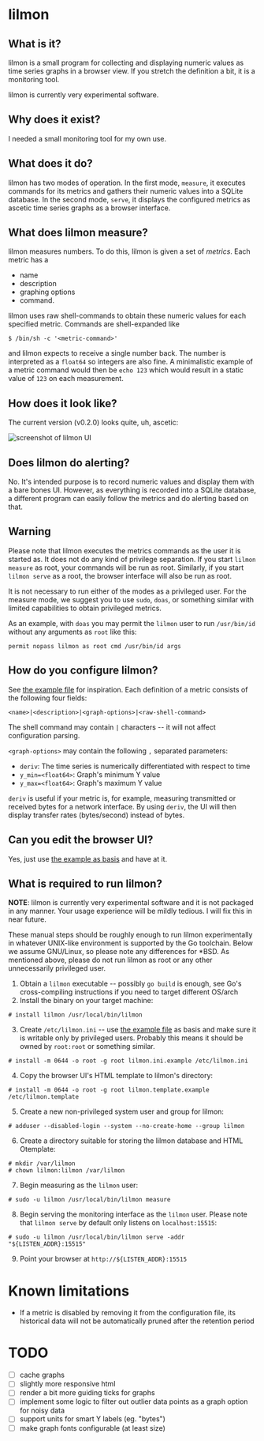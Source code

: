 # lilmon

## What is it?

lilmon is a small program for collecting and displaying numeric values as time
series graphs in a browser view. If you stretch the definition a bit, it is a
monitoring tool.

lilmon is currently very experimental software.

## Why does it exist?

I needed a small monitoring tool for my own use.

## What does it do?

lilmon has two modes of operation. In the first mode, `measure`, it executes
commands for its metrics and gathers their numeric values into a SQLite
database. In the second mode, `serve`, it displays the configured metrics as
ascetic time series graphs as a browser interface.

## What does lilmon measure?

lilmon measures numbers. To do this, lilmon is given a set of *metrics*. Each
metric has a

- name
- description
- graphing options
- command.

lilmon uses raw shell-commands to obtain these numeric values for each specified
metric. Commands are shell-expanded like

    $ /bin/sh -c '<metric-command>'

and lilmon expects to receive a single number back. The number is interpreted as
a `float64` so integers are also fine. A minimalistic example of a metric
command would then be `echo 123` which would result in a static value of `123`
on each measurement.

## How does it look like?

The current version (v0.2.0) looks quite, uh, ascetic:

![screenshot of lilmon
UI](https://github.com/susji/lilmon/raw/main/lilmon.png "lilmon v0.2.0")

## Does lilmon do alerting?

No. It's intended purpose is to record numeric values and display them with a
bare bones UI. However, as everything is recorded into a SQLite database, a
different program can easily follow the metrics and do alerting based on that.

## Warning

Please note that lilmon executes the metrics commands as the user it is started
as. It does not do any kind of privilege separation. If you start `lilmon
measure` as root, your commands will be run as root. Similarly, if you start
`lilmon serve` as a root, the browser interface will also be run as root.

It is not necessary to run either of the modes as a privileged user. For the
measure mode, we suggest you to use `sudo`, `doas`, or something similar with
limited capabilities to obtain privileged metrics.

As an example, with `doas` you may permit the `lilmon` user to run
`/usr/bin/id` without any arguments as `root` like this:

```doas
permit nopass lilmon as root cmd /usr/bin/id args
```

## How do you configure lilmon?

See [the example file](lilmon.ini.example) for inspiration. Each definition of a
metric consists of the following four fields:

    <name>|<description>|<graph-options>|<raw-shell-command>

The shell command may contain `|` characters -- it will not affect configuration
parsing.

`<graph-options>` may contain the following `,` separated parameters:

  - `deriv`: The time series is numerically differentiated with respect to time
  - `y_min=<float64>`: Graph's minimum Y value
  - `y_max=<float64>`: Graph's maximum Y value

`deriv` is useful if your metric is, for example, measuring transmitted or
received bytes for a network interface. By using `deriv`, the UI will then
display transfer rates (bytes/second) instead of bytes.

## Can you edit the browser UI?

Yes, just use [the example as basis](lilmon.template.example) and have at it.

## What is required to run lilmon?

**NOTE**: lilmon is currently very experimental software and it is not packaged
in any manner. Your usage experience will be mildly tedious. I will fix this in
near future.

These manual steps should be roughly enough to run lilmon experimentally in
whatever UNIX-like environment is supported by the Go toolchain. Below we assume
GNU/Linux, so please note any differences for *BSD. As mentioned above, please
do not run lilmon as root or any other unnecessarily privileged user.

1. Obtain a `lilmon` executable -- possibly `go build` is enough, see Go's
   cross-compiling instructions if you need to target different OS/arch
2. Install the binary on your target machine:
```
# install lilmon /usr/local/bin/lilmon
```
3. Create `/etc/lilmon.ini` -- use [the example file](lilmon.ini.example) as
   basis and make sure it is writable only by privileged users. Probably this
   means it should be owned by `root:root` or something similar.
```
# install -m 0644 -o root -g root lilmon.ini.example /etc/lilmon.ini
```

4. Copy the browser UI's HTML template to lilmon's directory:
```
# install -m 0644 -o root -g root lilmon.template.example /etc/lilmon.template
```
5. Create a new non-privileged system user and group for lilmon:
```
# adduser --disabled-login --system --no-create-home --group lilmon
```
6. Create a directory suitable for storing the lilmon database and HTML
   Otemplate:
```
# mkdir /var/lilmon
# chown lilmon:lilmon /var/lilmon
```
7. Begin measuring as the `lilmon` user:
```
# sudo -u lilmon /usr/local/bin/lilmon measure
```
8. Begin serving the monitoring interface as the `lilmon` user. Please note that
   `lilmon serve` by default only listens on `localhost:15515`:
```
# sudo -u lilmon /usr/local/bin/lilmon serve -addr "${LISTEN_ADDR}:15515"
```
9. Point your browser at `http://${LISTEN_ADDR}:15515`


# Known limitations

- If a metric is disabled by removing it from the configuration file, its
  historical data will not be automatically pruned after the retention period

# TODO

- [ ] cache graphs
- [ ] slightly more responsive html
- [ ] render a bit more guiding ticks for graphs
- [ ] implement some logic to filter out outlier data points as a graph option for noisy data
- [ ] support units for smart Y labels (eg. "bytes")
- [ ] make graph fonts configurable (at least size)

